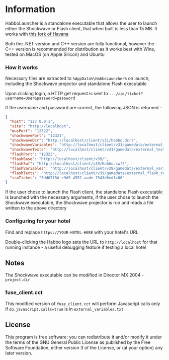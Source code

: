 # Information

HabboLauncher is a standalone executable that allows the user to launch either the Shockwave or Flash client, that when built is less than 15 MB. It works with [this fork of Havana](https://github.com/JeppsonDev/Havana)

Both the .NET version and C++ version are fully functional, however the C++ version is recommended for distribution as it works best with Wine, tested on MacOS (on Apple Silicon) and Ubuntu

### How it works

Necessary files are extracted to `%AppData%\HabboLauncher%` on launch, including the Shockwave projector and standalone Flash executable

Upon clicking login, a HTTP get request is sent to `.../api/ticket?username=User&password=password`

If the username and password are correct, the following JSON is returned -

```json
{
  "host": "127.0.0.1",
  "site": "http://localhost",
  "musPort": "12322",
  "shockwavePort": "12321",
  "shockwaveDcr": "http://localhost/client/v31/habbo.dcr?",
  "shockwaveVariables": "http://localhost/client/v31/gamedata/external_variables_http.txt?country=uk",
  "shockwaveTexts": "http://localhost/client/v31/gamedata/external_texts.txt?",
  "flashPort": "12323",
  "flashBase": "http://localhost/client/v39/",
  "flashSwf": "http://localhost/client/v39/Habbo.swf?",
  "flashVariables": "http://localhost/client/v39/gamedata/external_variables_exe.txt?",
  "flashTexts": "http://localhost/client/v39/gamedata/external_flash_texts.txt?",
  "ssoTicket": "5dd07f5d-e9d9-4552-aade-1543d6ed1c80"
}
```

If the user chose to launch the Flash client, the standalone Flash executable is launched with the necessary arguments, if the user chose to launch the Shockwave executable, the Shockwave projector is run and reads a file written to the above directory

### Configuring for your hotel 

Find and replace `https://YOUR-HOTEL-HERE` with your hotel's URL

Double-clicking the Habbo logo sets the URL to `http://localhost` for that running instance - a useful debugging feature if testing a local hotel

## Notes

The Shockwave executable can be modified in Director MX 2004 - `project.dir`

### fuse_client.cct

This modified version of `fuse_client.cct` will perform Javascript calls only if `do.javascript.calls=true` is in `external_variables.txt`

## License

This program is free software: you can redistribute it and/or modify it under the terms of the GNU General Public License as published by the Free Software Foundation, either version 3 of the License, or (at your option) any later version.
